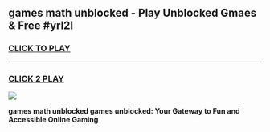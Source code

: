 
## games math unblocked - Play Unblocked Gmaes & Free #yrl2l
<h3>
<a href="https://news.freeplayer.one?title=games_math_unblocked&ref=26F">CLICK TO PLAY</a></h3>
<hr>

<h3>
<a href="https://news.freeplayer.one?title=games_math_unblocked&ref=26F">CLICK 2 PLAY</a>
  
</h3>

<a href="https://news.freeplayer.one?title=games_math_unblocked&ref=26F/"><img src="https://clearcache.store/games.png"></a>


**games math unblocked games unblocked: Your Gateway to Fun and Accessible Online Gaming**

